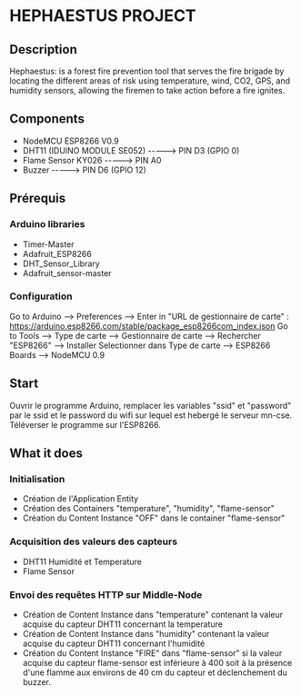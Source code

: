 # HEPHAESTUS PROJECT

## Description 
Hephaestus: is a forest fire prevention tool that serves the fire brigade by locating the different
areas of risk using temperature, wind, CO2, GPS, and humidity sensors, allowing the firemen to take action
before a fire ignites.
## Components
- NodeMCU ESP8266 V0.9
- DHT11 (IDUINO MODULE SE052) -----> PIN D3 (GPIO 0)
- Flame Sensor KY026 -----> PIN A0
- Buzzer -----> PIN D6 (GPIO 12)
## Prérequis
### Arduino libraries
- Timer-Master
- Adafruit_ESP8266
- DHT_Sensor_Library
- Adafruit_sensor-master
### Configuration
Go to Arduino --> Preferences --> Enter in "URL de gestionnaire de carte" : https://arduino.esp8266.com/stable/package_esp8266com_index.json
Go to Tools --> Type de carte --> Gestionnaire de carte --> Rechercher "ESP8266" --> Installer
Selectionner dans Type de carte --> ESP8266 Boards --> NodeMCU 0.9
## Start
Ouvrir le programme Arduino, remplacer les variables "ssid" et "password" par le ssid et le password du wifi sur lequel est hebergé le serveur mn-cse.
Téléverser le programme sur l'ESP8266.
## What it does
### Initialisation
- Création de l'Application Entity
- Création des Containers "temperature", "humidity", "flame-sensor"
- Création du Content Instance "OFF" dans le container "flame-sensor"
### Acquisition des valeurs des capteurs
- DHT11 Humidité et Temperature
- Flame Sensor
### Envoi des requêtes HTTP sur Middle-Node
- Création de Content Instance dans "temperature" contenant la valeur acquise du capteur DHT11 concernant la temperature
- Création de Content Instance dans "humidity" contenant la valeur acquise du capteur DHT11 concernant l'humidité
- Création du Content Instance "FIRE" dans "flame-sensor" si la valeur acquise du capteur flame-sensor est inférieure à 400 soit à la présence d'une flamme aux environs de 40 cm du capteur et déclenchement du buzzer.



